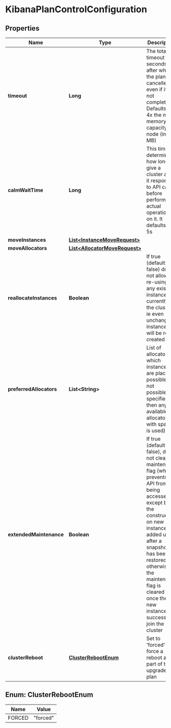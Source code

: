 # KibanaPlanControlConfiguration

## Properties
Name | Type | Description | Notes
------------ | ------------- | ------------- | -------------
**timeout** | **Long** | The total timeout in seconds after which the plan is cancelled even if it is not complete. Defaults to 4x the max memory capacity per node (in MB) |  [optional]
**calmWaitTime** | **Long** | This timeout determines how long to give a cluster after it responds to API calls before performing actual operations on it. It defaults to 5s |  [optional]
**moveInstances** | [**List&lt;InstanceMoveRequest&gt;**](InstanceMoveRequest.md) |  |  [optional]
**moveAllocators** | [**List&lt;AllocatorMoveRequest&gt;**](AllocatorMoveRequest.md) |  |  [optional]
**reallocateInstances** | **Boolean** | If true (default: false) does not allow re-using any existing instances currently in the cluster, ie even unchanged instances will be re-created |  [optional]
**preferredAllocators** | **List&lt;String&gt;** | List of allocators on which instances are placed if possible (if not possible/not specified then any available allocator with space is used) |  [optional]
**extendedMaintenance** | **Boolean** | If true (default false), does not clear the maintenance flag (which prevents its API from being accessed except by the constructor) on new instances added until after a snapshot has been restored, otherwise, the maintenance flag is cleared once the new instances successfully join the new cluster |  [optional]
**clusterReboot** | [**ClusterRebootEnum**](#ClusterRebootEnum) | Set to &#x27;forced&#x27; to force a reboot as part of the upgrade plan |  [optional]

<a name="ClusterRebootEnum"></a>
## Enum: ClusterRebootEnum
Name | Value
---- | -----
FORCED | &quot;forced&quot;
